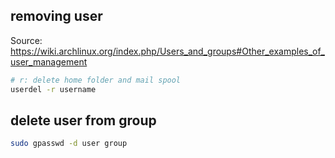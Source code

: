 ## removing user

Source: <https://wiki.archlinux.org/index.php/Users_and_groups#Other_examples_of_user_management>

```sh
# r: delete home folder and mail spool
userdel -r username
```

## delete user from group
```sh
sudo gpasswd -d user group
```
